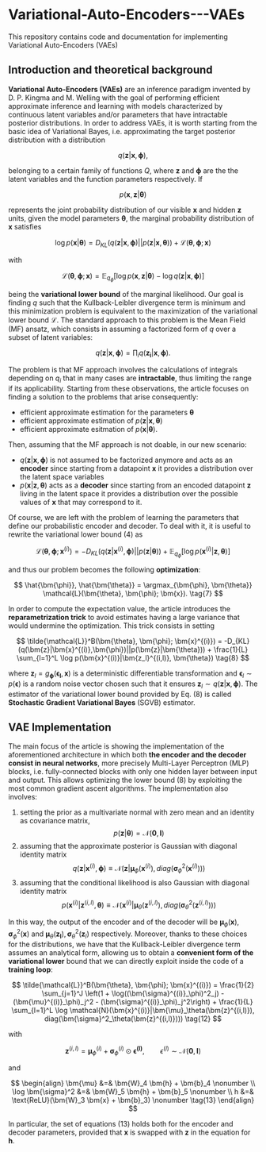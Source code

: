# Variational-Auto-Encoders---VAEs
This repository contains code and documentation for implementing Variational Auto-Encoders (VAEs)


## Introduction and theoretical background

**Variational Auto-Encoders (VAEs)** are an inference paradigm invented by D. P. Kingma and M. Welling with the goal of performing efficient approximate inference and learning with models characterized by continuous latent variables and/or parameters that have intractable posterior distributions. In order to address VAEs, it is worth starting from the basic idea of Variational Bayes, i.e. approximating the target posterior distribution with a distribution

$$
q(\bm{z}|\bm{x},\bm{\phi}), \tag{1}
$$

belonging to a certain family of functions $Q$, where $\bm{z}$ and $\bm{\phi}$ are the the latent variables and the function parameters respectively. If 

$$
p(\bm{x}, \bm{z}|\bm{\theta}) \tag{2}
$$

represents the joint probability distribution of our visible $\bm{x}$ and hidden $\bm{z}$ units, given the model parameters $\bm{\theta}$, the marginal probability distribution of $\bm{x}$ satisfies

$$
\log p(\bm{x}|\bm{\theta}) = D_{KL}(q(\bm{z}|\bm{x},\bm{\phi})||p(\bm{z}|\bm{x}, \bm{\theta})) + \mathcal{L}(\bm{\theta}, \bm{\phi}; \bm{x}) \tag{3}
$$

with 

$$
\mathcal{L}(\bm{\theta}, \bm{\phi}; \bm{x}) = \mathbb{E}_{q_{\phi}} \left[\log p(\bm{x}, \bm{z}|\bm{\theta}) - \log q(\bm{z}|\bm{x},\bm{\phi})\right] \tag{4}
$$

being the **variational lower bound** of the marginal likelihood. Our goal is finding $q$ such that the Kullback-Leibler divergence term is minimum and this minimization problem is equivalent to the maximization of the variational lower bound $\mathcal{L}$. The standard approach to this problem is the Mean Field (MF) ansatz, which consists in assuming a factorized form of $q$ over a subset of latent variables:

$$
q(\bm{z}|\bm{x},\bm{\phi}) = \prod_i q(\bm{z_i}|\bm{x},\bm{\phi}). \tag{5}
$$

The problem is that MF approach involves the calculations of integrals depending on $q_i$ that in many cases are **intractable**, thus limiting the range if its applicability. Starting from these observations, the article focuses on finding a solution to the problems that arise consequently:
- efficient approximate estimation for the parameters $\bm{\theta}$
- efficient approximate estimation of $p(\bm{z}|\bm{x}, \bm{\theta})$
- efficient approximate esitmation of $p(\bm{x}|\bm{\theta})$.

Then, assuming that the MF approach is not doable, in our new scenario:
- $q(\bm{z}|\bm{x},\bm{\phi})$ is not assumed to be factorized anymore and acts as an **encoder** since starting from a datapoint $\bm{x}$ it provides a distribution over the latent space variables
- $p(\bm{x}|\bm{z},\bm{\theta})$ acts as a **decoder** since starting from an encoded datapoint $\bm{z}$ living in the latent space it provides a distribution over the possible values of $\bm{x}$ that may correspond to it.

Of course, we are left with the problem of learning the parameters that define our probabilistic encoder and decoder. To deal with it, it is useful to rewrite the variational lower bound $(4)$ as 

$$
\mathcal{L}(\bm{\theta}, \bm{\phi}; \bm{x}^{(i)}) = -D_{KL}(q(\bm{z}|\bm{x}^{(i)},\bm{\phi})||p(\bm{z}|\bm{\theta})) + \mathbb{E}_{q_{\phi}} \left[\log p(\bm{x}^{(i)}|\bm{z}, \bm{\theta})\right] \tag{6}
$$

and thus our problem becomes the following **optimization**:

$$
\hat{\bm{\phi}}, \hat{\bm{\theta}} = \argmax_{\bm{\phi}, \bm{\theta}} \mathcal{L}(\bm{\theta}, \bm{\phi}; \bm{x}). \tag{7}
$$

In order to compute the expectation value, the article introduces the **reparametrization trick** to avoid estimates having a large variance that would undermine the optimization. This trick consists in setting

$$
\tilde{\mathcal{L}}^B(\bm{\theta}, \bm{\phi}; \bm{x}^{(i)}) = -D_{KL}(q(\bm{z}|\bm{x}^{(i)},\bm{\phi})||p(\bm{z}|\bm{\theta})) + \frac{1}{L} \sum_{l=1}^L \log p(\bm{x}^{(i)}|\bm{z_l}^{(i,l)}, \bm{\theta}) \tag{8}
$$

where $\bm{z}_l = g_{\bm{\phi}}(\bm{\epsilon_l}, \bm{x})$ is a deterministic differentiable transformation and $\bm{\epsilon}_l \sim p(\bm{\epsilon})$ is a random noise vector chosen such that it ensures $\bm{z}_l \sim q(\bm{z}|\bm{x},\bm{\phi})$. The estimator of the variational lower bound provided by Eq. $(8)$ is called **Stochastic Gradient Variational Bayes** (SGVB) estimator.

## VAE Implementation

The main focus of the article is showing the implementation of the aforementioned architecture in which both **the encoder and the decoder consist in neural networks**, more precisely Multi-Layer Perceptron (MLP) blocks, i.e. fully-connected blocks with only one hidden layer between input and output. This allows optimizing the lower bound $(8)$ by exploiting the most common gradient ascent algorithms. The implementation also involves:
1. setting the prior as a multivariate normal with zero mean and an identity as covariance matrix,
$$
p(\bm{z}|\bm{\theta}) = \mathcal{N}(\bm{0}, \bm{I}) \tag{9}
$$
2. assuming that the approximate posterior is Gaussian with diagonal identity matrix
$$
q(\bm{z}|\bm{x}^{(i)},\bm{\phi}) \equiv \mathcal{N}(\bm{z}|\bm{\mu}_\phi(\bm{x}^{(i)}), diag(\bm{\sigma}^2_\phi(\bm{x}^{(i)}))) \tag{10}
$$
3. assuming that the conditional likelihood is also Gaussian with diagonal identity matrix
$$
p(\bm{x}^{(i)}|\bm{z}^{(i,l)}, \bm{\theta}) \equiv \mathcal{N}(\bm{x}^{(i)}|\bm{\mu}_\theta(\bm{z}^{(i,l)}), diag(\bm{\sigma}^2_\theta(\bm{z}^{(i,l)}))) \tag{11}
$$

In this way, the output of the encoder and of the decoder will be $\bm{\mu}_\phi(\bm{x}), \bm{\sigma}^2_\phi(\bm{x})$ and $\bm{\mu}_\theta(\bm{z_l}), \bm{\sigma}^2_\theta(\bm{z}_l)$ respectively. Moreover, thanks to these choices for the distributions, we have that the Kullback-Leibler divergence term assumes an analytical form, allowing us to obtain a **convenient form of the variational lower** bound that we can directly exploit inside the code of a **training loop**:

$$
\tilde{\mathcal{L}}^B(\bm{\theta}, \bm{\phi}; \bm{x}^{(i)}) = \frac{1}{2} \sum_{j=1}^J \left(1 + \log((\bm{\sigma}^{(i)}_\phi)^2_j) - (\bm{\mu}^{(i)}_\phi)_j^2 - (\bm{\sigma}^{(i)}_\phi)_j^2\right) + \frac{1}{L} \sum_{l=1}^L \log \mathcal{N}(\bm{x}^{(i)}|\bm{\mu}_\theta(\bm{z}^{(i,l)}), diag(\bm{\sigma}^2_\theta(\bm{z}^{(i,l)}))) \tag{12}
$$

with

$$
\bm{z}^{(i,l)} = \bm{\mu}^{(i)}_\phi + \bm{\sigma}^{(i)}_\phi \odot \bm{\epsilon^{(l)}}, \qquad \epsilon^{(l)} \sim \mathcal{N}(\bm{0}, \bm{I})
$$

and 

$$
\begin{align}
\bm{\mu} &=& \bm{W}_4 \bm{h} + \bm{b}_4 \nonumber \\
\log \bm{\sigma}^2 &=& \bm{W}_5 \bm{h} + \bm{b}_5 \nonumber \\
h &=& \text{ReLU}(\bm{W}_3 \bm{x} + \bm{b}_3) \nonumber \tag{13}
\end{align}
$$

In particular, the set of equations $(13)$ holds both for the encoder and decoder parameters, provided that $\bm{x}$ is swapped with $\bm{z}$ in the equation for $\bm{h}$.
